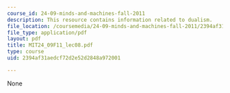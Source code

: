 ```yaml
---
course_id: 24-09-minds-and-machines-fall-2011
description: This resource contains information related to dualism.
file_location: /coursemedia/24-09-minds-and-machines-fall-2011/2394af31aedcf72d2e52d2848a972001_MIT24_09F11_lec08.pdf
file_type: application/pdf
layout: pdf
title: MIT24_09F11_lec08.pdf
type: course
uid: 2394af31aedcf72d2e52d2848a972001

---
```

None